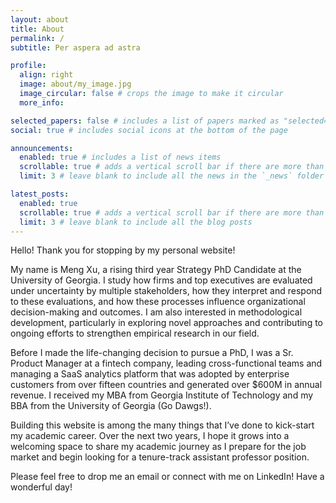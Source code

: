 ```yaml
---
layout: about
title: About
permalink: /
subtitle: Per aspera ad astra

profile:
  align: right
  image: about/my_image.jpg
  image_circular: false # crops the image to make it circular
  more_info:

selected_papers: false # includes a list of papers marked as "selected={true}"
social: true # includes social icons at the bottom of the page

announcements:
  enabled: true # includes a list of news items
  scrollable: true # adds a vertical scroll bar if there are more than 3 news items
  limit: 3 # leave blank to include all the news in the `_news` folder

latest_posts:
  enabled: true
  scrollable: true # adds a vertical scroll bar if there are more than 3 new posts items
  limit: 3 # leave blank to include all the blog posts
---
```


Hello! Thank you for stopping by my personal website!

My name is Meng Xu, a rising third year Strategy PhD Candidate at the University of Georgia. I study how firms and top executives are evaluated under uncertainty by multiple stakeholders, how they interpret and respond to these evaluations, and how these processes influence organizational decision-making and outcomes. I am also interested in methodological development, particularly in exploring novel approaches and contributing to ongoing efforts to strengthen empirical research in our field. 

Before I made the life-changing decision to pursue a PhD, I was a Sr. Product Manager at a fintech company, leading cross-functional teams and managing a SaaS analytics platform that was adopted by enterprise customers from over fifteen countries and generated over $600M in annual revenue. I received my MBA from Georgia Institute of Technology and my BBA from the University of Georgia (Go Dawgs!).

Building this website is among the many things that I’ve done to kick-start my academic career. Over the next two years, I hope it grows into a welcoming space to share my academic journey as I prepare for the job market and begin looking for a tenure-track assistant professor position.

Please feel free to drop me an email or connect with me on LinkedIn! Have a wonderful day! <i class="fa-solid fa-coffee"></i>
